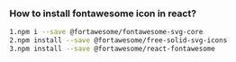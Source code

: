 ### How to install fontawesome icon in react?
```bash
1.npm i --save @fortawesome/fontawesome-svg-core
2.npm install --save @fortawesome/free-solid-svg-icons
3.npm install --save @fortawesome/react-fontawesome
```
